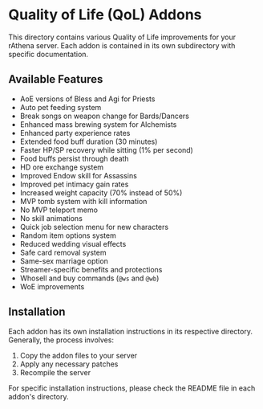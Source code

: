 # Quality of Life (QoL) Addons

This directory contains various Quality of Life improvements for your rAthena server. Each addon is contained in its own subdirectory with specific documentation.

## Available Features

- AoE versions of Bless and Agi for Priests
- Auto pet feeding system
- Break songs on weapon change for Bards/Dancers
- Enhanced mass brewing system for Alchemists
- Enhanced party experience rates
- Extended food buff duration (30 minutes)
- Faster HP/SP recovery while sitting (1% per second)
- Food buffs persist through death
- HD ore exchange system
- Improved Endow skill for Assassins
- Improved pet intimacy gain rates
- Increased weight capacity (70% instead of 50%)
- MVP tomb system with kill information
- No MVP teleport memo
- No skill animations
- Quick job selection menu for new characters
- Random item options system
- Reduced wedding visual effects
- Safe card removal system
- Same-sex marriage option
- Streamer-specific benefits and protections
- Whosell and buy commands (`@ws` and `@wb`)
- WoE improvements

## Installation

Each addon has its own installation instructions in its respective directory. Generally, the process involves:

1. Copy the addon files to your server
2. Apply any necessary patches
3. Recompile the server

For specific installation instructions, please check the README file in each addon's directory. 
